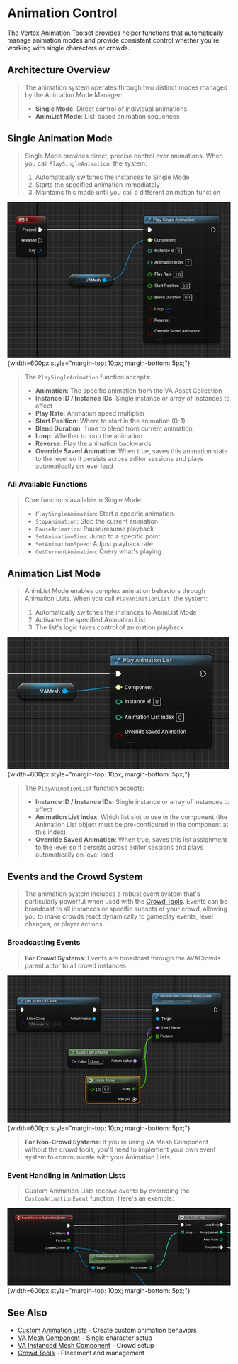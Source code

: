 # Animation Control

The Vertex Animation Toolset provides helper functions that automatically manage animation modes and provide consistent control whether you're working with single characters or crowds.

## Architecture Overview

> The animation system operates through two distinct modes managed by the Animation Mode Manager:
> 
> - **Single Mode**: Direct control of individual animations
> - **AnimList Mode**: List-based animation sequences


## Single Animation Mode

> Single Mode provides direct, precise control over animations. When you call `PlaySingleAnimation`, the system:
> 
> 1. Automatically switches the instances to Single Mode
> 2. Starts the specified animation immediately
> 3. Maintains this mode until you call a different animation function

![Play Single Animation](assets/playsingleanim.jpg){width=600px style="margin-top: 10px; margin-bottom: 5px;"}

> The `PlaySingleAnimation` function accepts:
> 
> - **Animation**: The specific animation from the VA Asset Collection
> - **Instance ID / Instance IDs**: Single instance or array of instances to affect
> - **Play Rate**: Animation speed multiplier
> - **Start Position**: Where to start in the animation (0-1)
> - **Blend Duration**: Time to blend from current animation
> - **Loop**: Whether to loop the animation
> - **Reverse**: Play the animation backwards
> - **Override Saved Animation**: When true, saves this animation state to the level so it persists across editor sessions and plays automatically on level load

### All Available Functions

> Core functions available in Single Mode:
> 
> - `PlaySingleAnimation`: Start a specific animation
> - `StopAnimation`: Stop the current animation
> - `PauseAnimation`: Pause/resume playback
> - `SetAnimationTime`: Jump to a specific point
> - `SetAnimationSpeed`: Adjust playback rate
> - `GetCurrentAnimation`: Query what's playing

## Animation List Mode

> AnimList Mode enables complex animation behaviors through Animation Lists. When you call `PlayAnimationList`, the system:
> 
> 1. Automatically switches the instances to AnimList Mode
> 2. Activates the specified Animation List
> 3. The list's logic takes control of animation playback

![Play Animation List](assets/playanimlist.jpg){width=600px style="margin-top: 10px; margin-bottom: 5px;"}

> The `PlayAnimationList` function accepts:
> 
> - **Instance ID / Instance IDs**: Single instance or array of instances to affect
> - **Animation List Index**: Which list slot to use in the component (the Animation List object must be pre-configured in the component at this index)
> - **Override Saved Animation**: When true, saves this list assignment to the level so it persists across editor sessions and plays automatically on level load

## Events and the Crowd System

> The animation system includes a robust event system that's particularly powerful when used with the [Crowd Tools](crowd-tools-editor-mode.md). Events can be broadcast to all instances or specific subsets of your crowd, allowing you to make crowds react dynamically to gameplay events, level changes, or player actions.

### **Broadcasting Events**

> **For Crowd Systems**: Events are broadcast through the AVACrowds parent actor to all crowd instances:

![Broadcast Crowd Event](assets/crowdevent_broadcast.jpg){width=600px style="margin-top: 10px; margin-bottom: 5px;"}

> **For Non-Crowd Systems**: If you're using VA Mesh Component without the crowd tools, you'll need to implement your own event system to communicate with your Animation Lists.

### **Event Handling in Animation Lists**

> Custom Animation Lists receive events by overriding the `CustomAnimationEvent` function. Here's an example:

![Receive Crowd Event](assets/crowdevent_receive.jpg){width=600px style="margin-top: 10px; margin-bottom: 5px;"}

## See Also

- [Custom Animation Lists](custom-animation-lists.md) - Create custom animation behaviors
- [VA Mesh Component](vertex-anim-mesh-component.md) - Single character setup
- [VA Instanced Mesh Component](vertex-anim-instanced-mesh-component.md) - Crowd setup
- [Crowd Tools](crowd-tools-editor-mode.md) - Placement and management